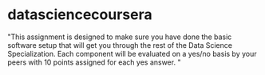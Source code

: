 # datasciencecoursera
"This assignment is designed to make sure you have done the basic software setup that will get you through the rest of the Data Science Specialization. Each component will be evaluated on a yes/no basis by your peers with 10 points assigned for each yes answer. "


